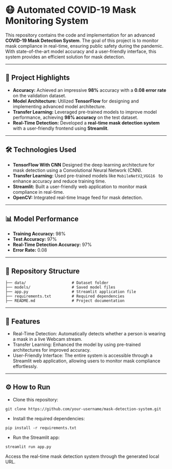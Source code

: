 # 😷 Automated COVID-19 Mask Monitoring System

This repository contains the code and implementation for an advanced **COVID-19 Mask Detection System**. The goal of this project is to monitor mask compliance in real-time, ensuring public safety during the pandemic. With state-of-the-art model accuracy and a user-friendly interface, this system provides an efficient solution for mask detection.

---

## 🌟 Project Highlights
- **Accuracy:** Achieved an impressive **98%** accuracy with a **0.08 error rate** on the validation dataset.
- **Model Architecture:** Utilized **TensorFlow** for designing and implementing advanced model architecture.
- **Transfer Learning:** Leveraged pre-trained models to improve model performance, achieving **98% accuracy** on the test dataset.
- **Real-Time Detection:** Developed a **real-time mask detection system** with a user-friendly frontend using **Streamlit**.

---

## 🛠️ Technologies Used
- **TensorFlow With CNN** Designed the deep learning architecture for mask detection using a Convolutional Neural Network (CNN).
- **Transfer Learning:** Used pre-trained models like `MobileNetV2`,`VGG16 `  to enhance accuracy and reduce training time.
- **Streamlit:** Built a user-friendly web application to monitor mask compliance in real-time.
- **OpenCV:** Integrated real-time Image feed for mask detection.
  
---

## 📊 Model Performance
- **Training Accuracy:** 98%
- **Test Accuracy:** 97%
- **Real-Time Detection Accuracy:** 97%
- **Error Rate:** 0.08

---

## 📂 Repository Structure
```plaintext
├── data/                    # Dataset folder
├── models/                  # Saved model files
├── app.py                   # Streamlit application file
├── requirements.txt         # Required dependencies
├── README.md                # Project documentation
```
---

## 🚀 Features
- Real-Time Detection: Automatically detects whether a person is wearing a mask in a live Webcam stream.
- Transfer Learning: Enhanced the model by using pre-trained architectures for improved accuracy.
- User-Friendly Interface: The entire system is accessible through a Streamlit web application, allowing users to monitor mask compliance effortlessly.

---
## ⚙️ How to Run

- Clone this repository:
```
git clone https://github.com/your-username/mask-detection-system.git
```
- Install the required dependencies:
```
pip install -r requirements.txt
```
- Run the Streamlit app:
```
streamlit run app.py
```
Access the real-time mask detection system through the generated local URL.
